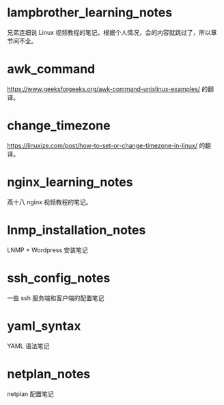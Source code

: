 # lampbrother_learning_notes

兄弟连细说 Linux 视频教程的笔记。根据个人情况，会的内容就跳过了，所以章节间不全。

# awk_command

https://www.geeksforgeeks.org/awk-command-unixlinux-examples/ 的翻译。

# change_timezone

https://linuxize.com/post/how-to-set-or-change-timezone-in-linux/ 的翻译。

# nginx_learning_notes

燕十八 nginx 视频教程的笔记。

# lnmp_installation_notes

LNMP + Wordpress 安装笔记

# ssh_config_notes

一些 ssh 服务端和客户端的配置笔记

# yaml_syntax

YAML 语法笔记

# netplan_notes

netplan 配置笔记
